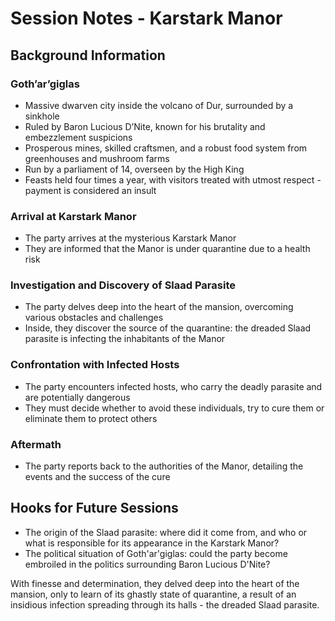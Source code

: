 # Session Notes - Karstark Manor

## Background Information

### Goth’ar’giglas
- Massive dwarven city inside the volcano of Dur, surrounded by a sinkhole
- Ruled by Baron Lucious D’Nite, known for his brutality and embezzlement suspicions
- Prosperous mines, skilled craftsmen, and a robust food system from greenhouses and mushroom farms
- Run by a parliament of 14, overseen by the High King
- Feasts held four times a year, with visitors treated with utmost respect - payment is considered an insult

### Arrival at Karstark Manor
- The party arrives at the mysterious Karstark Manor
- They are informed that the Manor is under quarantine due to a health risk

### Investigation and Discovery of Slaad Parasite
- The party delves deep into the heart of the mansion, overcoming various obstacles and challenges
- Inside, they discover the source of the quarantine: the dreaded Slaad parasite is infecting the inhabitants of the Manor

### Confrontation with Infected Hosts
- The party encounters infected hosts, who carry the deadly parasite and are potentially dangerous
- They must decide whether to avoid these individuals, try to cure them or eliminate them to protect others

### Aftermath
- The party reports back to the authorities of the Manor, detailing the events and the success of the cure

## Hooks for Future Sessions
- The origin of the Slaad parasite: where did it come from, and who or what is responsible for its appearance in the Karstark Manor?
- The political situation of Goth'ar'giglas: could the party become embroiled in the politics surrounding Baron Lucious D'Nite?


With finesse and determination, they delved deep into the heart of the mansion, only to learn of its ghastly state of quarantine, a result of an insidious infection spreading through its halls - the dreaded Slaad parasite.